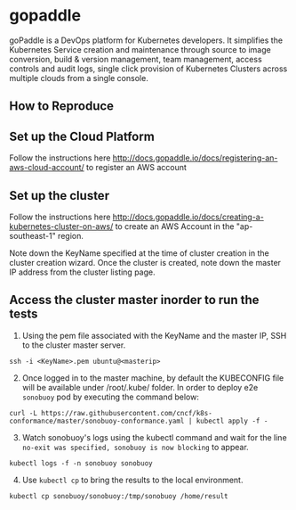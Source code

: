 # gopaddle

goPaddle is a DevOps platform for Kubernetes developers. It simplifies the Kubernetes Service creation and maintenance through source to image conversion, build & version management, team management, access controls and audit logs, single click provision of Kubernetes Clusters across multiple clouds from a single console.
## How to Reproduce

## Set up the Cloud Platform

Follow the instructions here http://docs.gopaddle.io/docs/registering-an-aws-cloud-account/ to register an AWS account

## Set up the cluster

Follow the instructions here http://docs.gopaddle.io/docs/creating-a-kubernetes-cluster-on-aws/ to create an AWS Account in the "ap-southeast-1" region.

Note down the KeyName specified at the time of cluster creation in the cluster creation wizard. Once the cluster is created, note down the master IP address from the cluster listing page.

## Access the cluster master inorder to run the tests

1. Using the pem file associated with the KeyName and the master IP, SSH to the cluster master server. 

 ```console
 ssh -i <KeyName>.pem ubuntu@<masterip>
 ```

2. Once logged in to the master machine, by default the KUBECONFIG file will be available under /root/.kube/ folder. In order to deploy  e2e `sonobuoy` pod by executing the command below:

 ```console
 curl -L https://raw.githubusercontent.com/cncf/k8s-conformance/master/sonobuoy-conformance.yaml | kubectl apply -f -
 ```
 
3. Watch sonobuoy's logs using the kubectl command and wait for the line `no-exit was specified, sonobuoy is now blocking` to appear.

 ```console
 kubectl logs -f -n sonobuoy sonobuoy
 ```
 
4. Use `kubectl cp` to bring the results to the local environment.

 ```console
 kubectl cp sonobuoy/sonobuoy:/tmp/sonobuoy /home/result
 ```